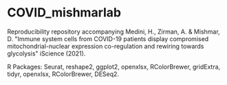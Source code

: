 # COVID_mishmarlab
Reproducibility repository accompanying Medini, H., Zirman, A. &amp; Mishmar, D. "Immune system cells from COVID-19 patients display compromised mitochondrial-nuclear expression co-regulation and rewiring towards glycolysis"  iScience (2021).

R Packages:
Seurat, reshape2, ggplot2, openxlsx, RColorBrewer, gridExtra, tidyr, openxlsx, RColorBrewer, DESeq2.

